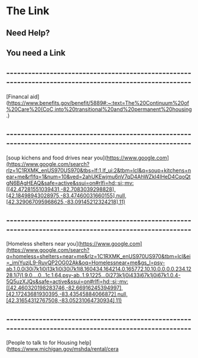 # The Link
## Need Help?
## You need a Link
## ------------------------------------------------------------------------------------------------------
[Financal aid](https://www.benefits.gov/benefit/5889#:~:text=The%20Continuum%20of%20Care%20(CoC,into%20transitional%20and%20permanent%20housing.)
## ------------------------------------------------------------------------------------------------------
[soup kichens and food drives near you](https://www.google.com](https://www.google.com/search?rlz=1C1RXMK_enUS970US970&tbs=lf:1,lf_ui:2&tbm=lcl&q=soup+kitchens+near+me&rflfq=1&num=10&ved=2ahUKEwjmu6nV7qD4AhWZkI4IHeD4CqoQtgN6BAgHEAQ&safe=active&ssui=on#rlfi=hd:;si:;mv:[[42.47281551039431,-82.7083039298828],[42.18498943028975,-83.47460031660155],null,[42.329067095968625,-83.09145212324218],11)
## ------------------------------------------------------------------------------------------------------
[Homeless shelters near you](https://www.google.com](https://www.google.com/search?q=homeless+shelters+near+me&rlz=1C1RXMK_enUS970US970&tbm=lcl&ei=_imiYuzjL9-RuvQP2OG02Ak&oq=Homelessnear+me&gs_l=psy-ab.1.0.0i30i7k1j0i13k1j0i30i7k1l8.160434.164214.0.165772.10.10.0.0.0.0.234.1228.1j7j1.9.0....0...1c.1.64.psy-ab..1.9.1225...0i273k1j0i433i67k1j0i67k1.0.4-5Q5uzXJQs&safe=active&ssui=on#rlfi=hd:;si:;mv:[[42.460320198283746,-82.66916245394997],[42.17243681930395,-83.43545884066872],null,[42.31654312767508,-83.05231064730934],11)
## ------------------------------------------------------------------------------------------------------
[People to talk to for Housing help](https://www.michigan.gov/mshda/rental/cera
